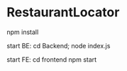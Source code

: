 # RestaurantLocator
npm install

start BE:
    cd Backend;
    node index.js

start FE:
    cd frontend
    npm start



 

